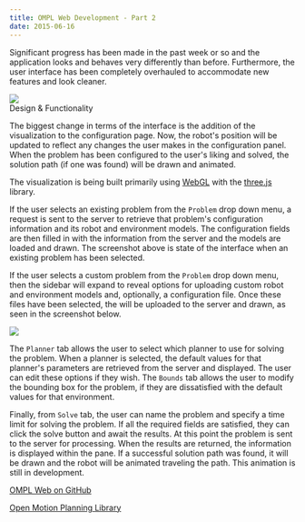 ```yaml
---
title: OMPL Web Development - Part 2
date: 2015-06-16
---
```


Significant progress has been made in the past week or so and the application looks
and behaves very differently than before. Furthermore, the user interface has
been completely overhauled to accommodate new features and look cleaner.

<img src="../images/omplweb/existing.png" class="img-responsive">

<div class="subtitle">Design & Functionality</div>

The biggest change in terms of the interface is the addition of the visualization
to the configuration page. Now, the robot's position will be updated to reflect
any changes the user makes in the configuration panel. When the problem has
been configured to the user's liking and solved, the solution path (if one was
found) will be drawn and animated.

The visualization is being built primarily using
[WebGL](https://www.khronos.org/webgl/) with the [three.js](http://threejs.org/)
library.

If the user selects an existing problem from the `Problem` drop down menu, a
request is sent to the server to retrieve that problem's configuration
information and its robot and environment models. The configuration fields are
then filled in with the information from the server and the models are loaded and
drawn. The screenshot above is state of the interface when an existing problem has
been selected.

If the user selects a custom problem from the `Problem` drop
down menu, then the sidebar will expand to reveal options for uploading custom
robot and environment models and, optionally, a configuration file. Once these
files have been selected, the will be uploaded to the server and drawn, as seen
in the screenshot below.

<img src="../images/omplweb/custom.png" class="img-responsive">

The `Planner` tab allows the user to select which planner to use for solving
the problem. When a planner is selected, the default values for that planner's
parameters are retrieved from the server and displayed. The user can edit these
options if they wish. The `Bounds` tab allows the user to modify the bounding
box for the problem, if they are dissatisfied with the default values for that
environment.

Finally, from `Solve` tab, the user can name the problem and specify a time
limit for solving the problem. If all the required fields are satisfied, they
can click the solve button and await the results. At this point the problem is
sent to the server for processing. When the results are returned, the
information is displayed within the pane. If a successful solution path was
found, it will be drawn and the robot will be animated traveling the path. This
animation is still in development.


[OMPL Web on GitHub](https://github.com/prb2/omplweb)

[Open Motion Planning Library](http://ompl.kavrakilab.org)
